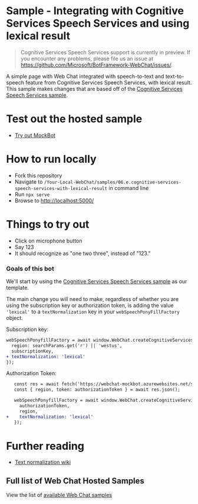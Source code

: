 # Sample - Integrating with Cognitive Services Speech Services and using lexical result

> Cognitive Services Speech Services support is currently in preview. If you encounter any problems, please file us an issue at https://github.com/Microsoft/BotFramework-WebChat/issues/.

A simple page with Web Chat integrated with speech-to-text and text-to-speech feature from Cognitive Services Speech Services, with lexical result. This sample makes changes that are based off of the [Cognitive Services Speech Services sample](./../06.c.cognitive-services-speech-services-js).

# Test out the hosted sample

- [Try out MockBot](https://microsoft.github.io/BotFramework-WebChat/06.e.cognitive-services-speech-services-with-lexical-result)

# How to run locally

- Fork this repository
- Navigate to `/Your-Local-WebChat/samples/06.e.cognitive-services-speech-services-with-lexical-result` in command line
- Run `npx serve`
- Browse to [http://localhost:5000/](http://localhost:5000/)

# Things to try out

- Click on microphone button
- Say 123
- It should recognize as "one two three", instead of "123."

### Goals of this bot

We'll start by using the [Cognitive Services Speech Services sample](./../06.c.cognitive-services-speech-services-js) as our template.

The main change you will need to make, regardless of whether you are using the subscription key or authorization token, is adding the value `'lexical'` to a `textNormalization` key in your `webSpeechPonyFillFactory` object.

Subscription key:

```diff
webSpeechPonyfillFactory = await window.WebChat.createCognitiveServicesSpeechServicesPonyfillFactory({
  region: searchParams.get('r') || 'westus',
  subscriptionKey,
+ textNormalization: 'lexical'
});
```

Authorization Token:

```diff
   const res = await fetch('https://webchat-mockbot.azurewebsites.net/speechservices/token', { method: 'POST' });
   const { region, token: authorizationToken } = await res.json();

   webSpeechPonyfillFactory = await window.WebChat.createCognitiveServicesSpeechServicesPonyfillFactory({
     authorizationToken,
     region,
+    textNormalization: 'lexical'
   });
```

# Further reading

- [Text normalization wiki](https://en.wikipedia.org/wiki/Text_normalization)

## Full list of Web Chat Hosted Samples

View the list of [available Web Chat samples](https://github.com/Microsoft/BotFramework-WebChat/tree/master/samples)
